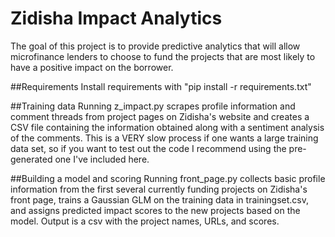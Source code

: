 # Zidisha Impact Analytics
The goal of this project is to provide predictive analytics that will allow microfinance lenders to choose to fund the projects that are most likely to have a positive impact on the borrower. 

##Requirements
Install requirements with "pip install -r requirements.txt"

##Training data
Running z_impact.py scrapes profile information and comment threads from project pages on Zidisha's website and creates a CSV file containing the information obtained along with a sentiment analysis of the comments.
This is a VERY slow process if one wants a large training data set, so if you want to test out the code I recommend using the pre-generated one I've included here. 

##Building a model and scoring
Running front_page.py collects basic profile information from the first several currently funding projects on Zidisha's front page, trains a Gaussian GLM on the training data in trainingset.csv, and assigns predicted impact scores to the new projects based on the model. Output is a csv with the project names, URLs, and scores. 
